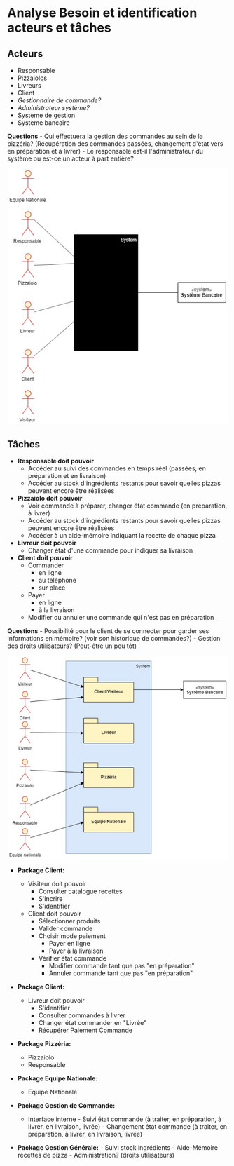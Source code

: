 # Analyse Besoin et identification acteurs et tâches

## Acteurs

- Responsable
- Pizzaiolos
- Livreurs
- Client
- *Gestionnaire de commande?*
- *Administrateur système?*
- Système de gestion
- Système bancaire

**Questions**
    - Qui effectuera la gestion des commandes au sein de la pizzéria? (Récupération des commandes passées, changement d'état vers en préparation et à livrer)
    - Le responsable est-il l'administrateur du système ou est-ce un acteur à part entière?

<img src = "Diagrammes/Diagramme_contexte.jpg" title = "Diagramme de contexte">

## Tâches

- **Responsable doit pouvoir**
  - Accéder au suivi des commandes en temps réel (passées, en préparation et en livraison)
  - Accéder au stock d'ingrédients restants pour savoir quelles pizzas peuvent encore être réalisées
- **Pizzaiolo doit pouvoir**
  - Voir commande à préparer, changer état commande (en préparation, à livrer)
  - Accéder au stock d'ingrédients restants pour savoir quelles pizzas peuvent encore être réalisées
  - Accéder à un aide-mémoire indiquant la recette de chaque pizza
- **Livreur doit pouvoir**
  - Changer état d'une commande pour indiquer sa livraison
- **Client doit pouvoir**
  - Commander
    - en ligne
    - au téléphone
    - sur place
  - Payer
    - en ligne
    - à la livraison
  - Modifier ou annuler une commande qui n'est pas en préparation

**Questions**
    - Possibilité pour le client de se connecter pour garder ses informations en mémoire? (voir son historique de commandes?)
    - Gestion des droits utilisateurs? (Peut-être un peu tôt)

<img src = "Diagrammes/Diagramme_packages.jpg" title = "Diagramme de contexte">

- **Package Client:**
  - Visiteur doit pouvoir
    - Consulter catalogue recettes
    - S'incrire
    - S'identifier
  - Client doit pouvoir
    - Sélectionner produits
    - Valider commande
    - Choisir mode  paiement
      - Payer en ligne
      - Payer à la livraison
    - Vérifier état commande
      - Modifier commande tant que pas "en préparation"
      - Annuler commande tant que pas "en préparation"

- **Package Client:**
  - Livreur doit pouvoir
    - S'identifier
    - Consulter commandes à livrer
    - Changer état commander en "Livrée"
    - Récupérer Paiement Commande

- **Package Pizzéria:**
  - Pizzaiolo
  - Responsable

- **Package Equipe Nationale:**
  - Equipe Nationale



- **Package Gestion de Commande:**
  - Interface interne
        - Suivi état commande (à traiter, en préparation, à livrer, en livraison, livrée)
        - Changement état commande (à traiter, en préparation, à livrer, en livraison, livrée)
  
- **Package Gestion Générale:**
      - Suivi stock ingrédients
      - Aide-Mémoire recettes de pizza
      - Administration? (droits utilisateurs)
    